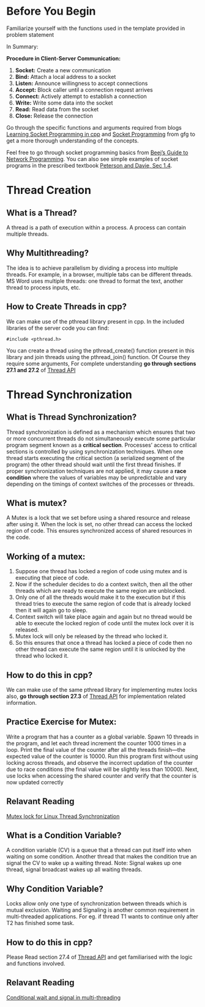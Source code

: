 # Before You Begin

Familiarize yourself with the functions used in the template provided in problem statement


In Summary:

**Procedure in Client-Server Communication:**
1. **Socket:** Create a new communication
2. **Bind:** Attach a local address to a socket
3. **Listen:** Announce willingness to accept connections
4. **Accept:** Block caller until a connection request arrives
5. **Connect:** Actively attempt to establish a connection
6. **Write:** Write some data into the socket
7. **Read:** Read data from the socket
8. **Close:** Release the connection



Go through the specific functions and arguments required from blogs [Learning Socket Programming in cpp](https://www.codingninjas.com/blog/2020/07/06/learning-socket-programming-in-c/) and [Socket Programming](https://www.geeksforgeeks.org/socket-programming-cc/) from gfg to get a more thorough understanding of the concepts.


Feel free to go through socket programming basics from [Beej’s Guide to Network Programming](https://beej.us/guide/bgnet/html/). You can also see simple examples of socket programs in the prescribed textbook [Peterson and Davie, Sec 1.4](https://book.systemsapproach.org/foundation/software.html?highlight=socket#application-programming-interface-sockets).


# Thread Creation

## What is a Thread?
A thread is a path of execution within a process. A process can contain multiple threads.

## Why Multithreading?
The idea is to achieve parallelism by dividing a process into multiple threads. For example, in a browser, multiple tabs can be different threads. MS Word uses multiple threads: one thread to format the text, another thread to process inputs, etc.

## How to Create Threads in cpp?
We can make use of the pthread library present in cpp. In the included libraries of the server code you can find:

```#include <pthread.h>```

You can create a thread using the pthread_create() function present in this library and join threads using the pthread_join() function. Of Course they require some arguments, For complete understanding **go through sections 27.1 and 27.2** of [Thread API](https://pages.cs.wisc.edu/~remzi/OSTEP/threads-api.pdf)


# Thread Synchronization

## What is Thread Synchronization?
Thread synchronization is defined as a mechanism which ensures that two or more concurrent threads do not simultaneously execute some particular program segment known as a **critical section**. Processes’ access to critical sections is controlled by using synchronization techniques. When one thread starts executing the critical section (a serialized segment of the program) the other thread should wait until the first thread finishes. If proper synchronization techniques are not applied, it may cause a **race condition** where the values of variables may be unpredictable and vary depending on the timings of context switches of the processes or threads.

## What is mutex?
A Mutex is a lock that we set before using a shared resource and release after using it. When the lock is set, no other thread can access the locked region of code. This ensures synchronized access of shared resources in the code.

## Working of a mutex:
1. Suppose one thread has locked a region of code using mutex and is executing that piece of code.
2. Now if the scheduler decides to do a context switch, then all the other threads which are ready to execute the same region are unblocked.
3. Only one of all the threads would make it to the execution but if this thread tries to execute the same region of code that is already locked then it will again go to sleep.
4. Context switch will take place again and again but no thread would be able to execute the locked region of code until the mutex lock over it is released.
5. Mutex lock will only be released by the thread who locked it.
6. So this ensures that once a thread has locked a piece of code then no other thread can execute the same region until it is unlocked by the thread who locked it.

## How to do this in cpp?
We can make use of the same pthread library for implementing mutex locks also, **go through section 27.3** of [Thread API](https://pages.cs.wisc.edu/~remzi/OSTEP/threads-api.pdf) for implementation related information.

## Practice Exercise for Mutex:

Write a program that has a counter as a global variable. Spawn 10 threads in the program, and let each thread increment the counter 1000 times in a loop. Print the final value of the counter after all the threads finish—the expected value of the counter is 10000. Run this program first without using locking across threads, and observe the incorrect updation of the counter due to race conditions (the final value will be slightly less than 10000). 
Next, use locks when accessing the shared counter and verify that the counter is now updated correctly

## Relavant Reading

[Mutex lock for Linux Thread Synchronization](https://www.geeksforgeeks.org/mutex-lock-for-linux-thread-synchronization/)


## What is a Condition Variable?

A condition variable (CV) is a queue that a thread can put itself into when waiting on some condition. Another thread that makes the condition true an signal the CV to wake up a waiting thread.
Note: Signal wakes up one thread, signal broadcast wakes up all waiting threads.

## Why Condition Variable?

Locks allow only one type of synchronization between threads which is mutual exclusion. Waiting and Signaling is another common requirement in multi-threaded applications. For eg. if thread T1 wants to continue only after T2 has finished some task.

## How to do this in cpp?

Please Read section 27.4 of [Thread API](https://pages.cs.wisc.edu/~remzi/OSTEP/threads-api.pdf) and get familiarised with the logic and functions involved.

## Relavant Reading

[Conditional wait and signal in multi-threading](https://www.geeksforgeeks.org/condition-wait-signal-multi-threading/)




